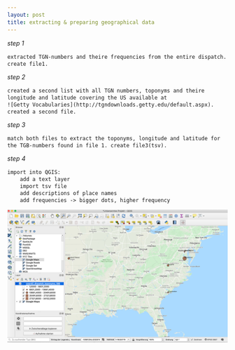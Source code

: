 ```yaml
---
layout: post
title: extracting & preparing geographical data
---
```



_step 1_

	extracted TGN-numbers and theire frequencies from the entire dispatch. create file1.
	
_step 2_

	created a second list with all TGN numbers, toponyms and theire longitude and latitude covering the US available at 
	![Getty Vocabularies](http://tgndownloads.getty.edu/default.aspx). created a second file.
	
_step 3_

	match both files to extract the toponyms, longitude and latitude for the TGB-numbers found in file 1. create file3(tsv).
	
_step 4_

	import into QGIS:
		add a text layer
		import tsv file
		add descriptions of place names
		add frequencies -> bigger dots, higher frequency
		
![geomapping](https://raw.githubusercontent.com/suszette/suszette.github.io/master/img/Bildschirmfoto%202020-01-20%20um%2012.37.13.png)
